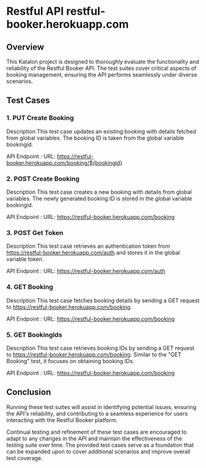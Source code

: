 # Restful API restful-booker.herokuapp.com

## Overview
This Katalon project is designed to thoroughly evaluate the functionality and reliability of the Restful Booker API. The test suites cover critical aspects of booking management, ensuring the API performs seamlessly under diverse scenarios.

## Test Cases
### 1. PUT Create Booking
Description
This test case updates an existing booking with details fetched from global variables. The booking ID is taken from the global variable bookingid.

API Endpoint : URL: https://restful-booker.herokuapp.com/booking/${bookingid}

### 2. POST Create Booking
Description
This test case creates a new booking with details from global variables. The newly generated booking ID is stored in the global variable bookingid.

API Endpoint : URL: https://restful-booker.herokuapp.com/booking

### 3. POST Get Token
Description
This test case retrieves an authentication token from https://restful-booker.herokuapp.com/auth and stores it in the global variable token.

API Endpoint : URL: https://restful-booker.herokuapp.com/auth

### 4. GET Booking
Description
This test case fetches booking details by sending a GET request to https://restful-booker.herokuapp.com/booking.

API Endpoint : URL: https://restful-booker.herokuapp.com/booking

### 5. GET BookingIds
Description
This test case retrieves booking IDs by sending a GET request to https://restful-booker.herokuapp.com/booking. Similar to the "GET Booking" test, it focuses on obtaining booking IDs.

API Endpoint : URL: https://restful-booker.herokuapp.com/booking

## Conclusion
Running these test suites will assist in identifying potential issues, ensuring the API's reliability, and contributing to a seamless experience for users interacting with the Restful Booker platform.

Continual testing and refinement of these test cases are encouraged to adapt to any changes in the API and maintain the effectiveness of the testing suite over time. The provided test cases serve as a foundation that can be expanded upon to cover additional scenarios and improve overall test coverage.

